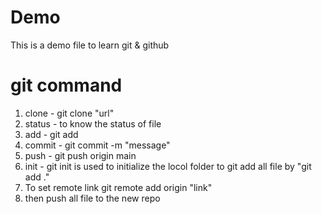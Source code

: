 # Demo
This is a demo file to learn git &amp; github
# git command
1. clone - git clone "url"
2. status - to know the status of file
3. add - git add <file name>
4. commit - git commit -m "message"
5. push - git push origin main 
6. init - git init is used to initialize the locol folder to git 
    add all file by "git add ."
7. To set remote link
    git remote add origin "link"
8. then push all file to the new repo
